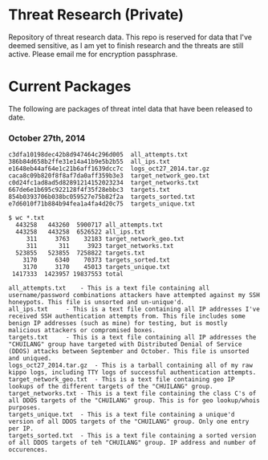 Threat Research (Private)
=======================

Repository of threat research data. This repo is reserved for data that I've deemed sensitive, as I am yet to finish research and the threats are still active. Please email me for encryption passphrase. 

# Current Packages

The following are packages of threat intel data that have been released to date.

### October 27th, 2014

```
c3dfa10198dec42b8d947464c296d005  all_attempts.txt
386b84d658b2ffe31e14a41b9e5b2b55  all_ips.txt
e1648eb44af64e1c21b6aff1639dcc7c  logs_oct27_2014.tar.gz
caca8c09b820f8f8af7da0aff359b3e3  target_network_geo.txt
c0d24fc1ad8ad5d82891214152023234  target_networks.txt
667de6e1b695c922128f4f35f28ebbc3  targets.txt
854b0393706b038bc059527e75b82f2a  targets_sorted.txt
e7d6010f71b884b94fea1a4fa4d20c75  targets_unique.txt

$ wc *.txt
  443258   443260  5900717 all_attempts.txt
  443258   443258  6526522 all_ips.txt
     311     3763    32183 target_network_geo.txt
     311      311     3923 target_networks.txt
  523855   523855  7258822 targets.txt
    3170     6340    70373 targets_sorted.txt
    3170     3170    45013 targets_unique.txt
 1417333  1423957 19837553 total

all_attempts.txt	- This is a text file containing all username/password combinations attackers have attempted against my SSH honeypots. This file is unsorted and un-unique'd.
all_ips.txt		- This is a text file containing all IP addresses I've received SSH authentication attempts from. This file includes some benign IP addresses (such as mine) for testing, but is mostly malicious attackers or compromised boxes.
targets.txt		- This is a text file containing all IP addresses the "CHUILANG" group have targeted with Distributed Denial of Service (DDOS) attacks between September and October. This file is unsorted and uniqued.
logs_oct27_2014.tar.gz	- This is a tarball containing all of my raw kippo logs, including TTY logs of successful authentication attempts.
target_network_geo.txt	- This is a text file containing geo IP lookups of the different targets of the "CHUILANG" group. 
target_networks.txt	- This is a text file containing the class C's of all DDOS targets of the "CHUILANG" group. This is for geo lookup/whois purposes.
targets_unique.txt	- This is a text file containing a unique'd version of all DDOS targets of the "CHUILANG" group. Only one entry per IP.
targets_sorted.txt	- This is a text file containing a sorted version of all DDOS targets of teh "CHUILANG" group. IP address and number of occurences. 
```
